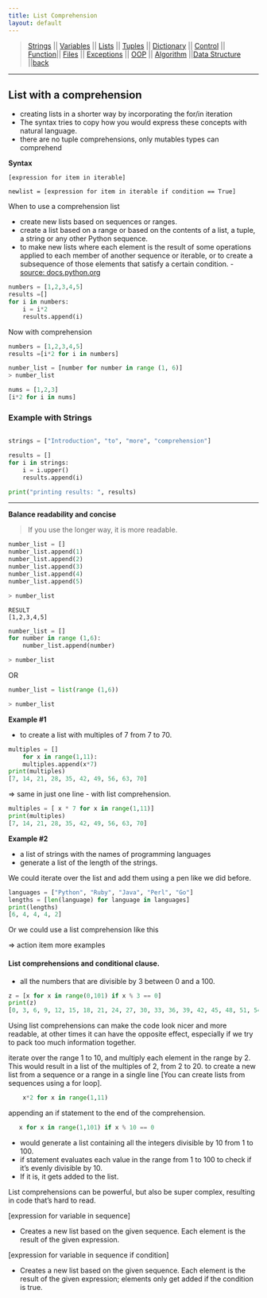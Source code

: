 ```yaml
---
title: List Comprehension
layout: default
---
```

> [Strings](./strings.html) || [Variables](./variables.html) || [Lists](./lists.html) || [Tuples](./tuples.html) || [Dictionary](./dictionary.html) ||
> [Control](./control.html) || [Function](./function.html)|| [Files](./files.html) || [Exceptions](./exceptions.html) ||
> [OOP](./oop.html) || [Algorithm](./algorithm.html) ||[Data Structure](./datastructure.html) ||[back](./index.html)


***

## List with a comprehension
- creating lists in a shorter way by incorporating the for/in iteration
- The syntax tries to copy how you would express these concepts with natural language. 
- there are no tuple comprehensions, only mutables types can comprehend
  
**Syntax** 

```
[expression for item in iterable]
```

```
newlist = [expression for item in iterable if condition == True]
```




When to use a comprehension list
- create new lists based on sequences or ranges.
- create a list based on a range or based on the contents of a list, a tuple, a string or any other Python sequence. 
- to make new lists where each element is the result of some operations applied to each member of another sequence or iterable, or to create a subsequence of those elements that satisfy a certain condition. - [source: docs.python.org](https://docs.python.org/3/tutorial/datastructures.html#list-comprehensions)


```python
numbers = [1,2,3,4,5]
results =[]
for i in numbers:
    i = i*2
    results.append(i)
```

Now with comprehension
```python
numbers = [1,2,3,4,5]
results =[i*2 for i in numbers]
```

```python
number_list = [number for number in range (1, 6)]
> number_list

```
```python
nums = [1,2,3]
[i*2 for i in nums]
```

### Example with Strings
```python

strings = ["Introduction", "to", "more", "comprehension"]

results = []
for i in strings:
    i = i.upper()
    results.append(i)

print("printing results: ", results)
```



---
**Balance readability and concise**
> If you use the longer way, it is more readable.

```python
number_list = []
number_list.append(1)
number_list.append(2)
number_list.append(3)
number_list.append(4)
number_list.append(5)

> number_list

```

```text
RESULT
[1,2,3,4,5]
```

```python
number_list = []
for number in range (1,6):
    number_list.append(number)

> number_list

```
OR

```python
number_list = list(range (1,6))

> number_list

```




**Example #1**
* to create a list with multiples of 7 from 7 to 70.
```python
multiples = []
	for x in range(1,11):
	multiples.append(x*7)
print(multiples)
[7, 14, 21, 28, 35, 42, 49, 56, 63, 70]
```

=> same in just one line - with list comprehension.

```python
multiples = [ x * 7 for x in range(1,11)] 
print(multiples)
[7, 14, 21, 28, 35, 42, 49, 56, 63, 70]
```

**Example #2**
* a list of strings with the names of programming languages 
* generate a list of the length of the strings. 

We could iterate over the list and add them using a pen like we did before. 
```python
languages = ["Python", "Ruby", "Java", "Perl", "Go"]
lengths = [len(language) for language in languages]
print(lengths)
[6, 4, 4, 4, 2]
```
Or we could use a list comprehension like this

=> action item more examples

#### List comprehensions and conditional clause. 
* all the numbers that are divisible by 3 between 0 and a 100. 

```python
z = [x for x in range(0,101) if x % 3 == 0] 
print(z)
[0, 3, 6, 9, 12, 15, 18, 21, 24, 27, 30, 33, 36, 39, 42, 45, 48, 51, 54, 57, 60, 63, 66, 69, 72, 75, 78, 81, 84, 87, 90, 93, 96, 99]
```

Using list comprehensions can make the code look nicer and more readable, 
at other times it can have the opposite effect, 
especially if we try to pack too much information together.  

iterate over the range 1 to 10, and multiply each element in the range by 2. This would result in a list of the multiples of 2, from 2 to 20.
to create a new list from a sequence or a range in a single line 
[You can create lists from sequences using a for loop].

```python
	x*2 for x in range(1,11) 
```



appending an if statement to the end of the comprehension. 
 ```python
	x for x in range(1,101) if x % 10 == 0 
```

* would generate a list containing all the integers divisible by 10 from 1 to 100. 
* if statement evaluates each value in the range from 1 to 100 to check if it’s evenly divisible by 10. 
* If it is, it gets added to the list.

List comprehensions can be powerful, but also be super complex, resulting in code that’s hard to read. 


[expression for variable in sequence] 
- Creates a new list based on the given sequence. Each element is the result of the given expression.

[expression for variable in sequence if condition] 
- Creates a new list based on the given sequence. Each element is the result of the given expression; elements only get added if the condition is true. 


